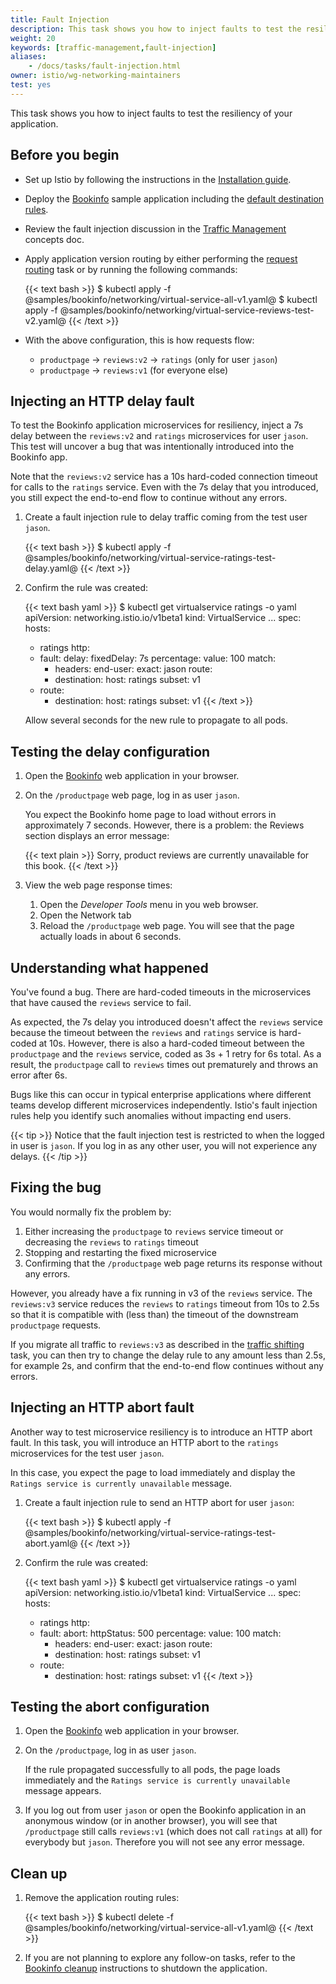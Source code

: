 ```yaml
---
title: Fault Injection
description: This task shows you how to inject faults to test the resiliency of your application.
weight: 20
keywords: [traffic-management,fault-injection]
aliases:
    - /docs/tasks/fault-injection.html
owner: istio/wg-networking-maintainers
test: yes
---
```


This task shows you how to inject faults to test the resiliency of your application.

## Before you begin

* Set up Istio by following the instructions in the
  [Installation guide](/docs/setup/).

* Deploy the [Bookinfo](/docs/examples/bookinfo/) sample application including the
  [default destination rules](/docs/examples/bookinfo/#apply-default-destination-rules).

* Review the fault injection discussion in the
[Traffic Management](/docs/concepts/traffic-management) concepts doc.

* Apply application version routing by either performing the
  [request routing](/docs/tasks/traffic-management/request-routing/) task or by
  running the following commands:

    {{< text bash >}}
    $ kubectl apply -f @samples/bookinfo/networking/virtual-service-all-v1.yaml@
    $ kubectl apply -f @samples/bookinfo/networking/virtual-service-reviews-test-v2.yaml@
    {{< /text >}}

* With the above configuration, this is how requests flow:
    *  `productpage` → `reviews:v2` → `ratings` (only for user `jason`)
    *  `productpage` → `reviews:v1` (for everyone else)

## Injecting an HTTP delay fault

To test the Bookinfo application microservices for resiliency, inject a 7s delay
between the `reviews:v2` and `ratings` microservices for user `jason`. This test
will uncover a bug that was intentionally introduced into the Bookinfo app.

Note that the `reviews:v2` service has a 10s hard-coded connection timeout for
calls to the `ratings` service. Even with the 7s delay that you introduced, you
still expect the end-to-end flow to continue without any errors.

1.  Create a fault injection rule to delay traffic coming from the test user
`jason`.

    {{< text bash >}}
    $ kubectl apply -f @samples/bookinfo/networking/virtual-service-ratings-test-delay.yaml@
    {{< /text >}}

1. Confirm the rule was created:

    {{< text bash yaml >}}
    $ kubectl get virtualservice ratings -o yaml
    apiVersion: networking.istio.io/v1beta1
    kind: VirtualService
    ...
    spec:
      hosts:
      - ratings
      http:
      - fault:
          delay:
            fixedDelay: 7s
            percentage:
              value: 100
        match:
        - headers:
            end-user:
              exact: jason
        route:
        - destination:
            host: ratings
            subset: v1
      - route:
        - destination:
            host: ratings
            subset: v1
    {{< /text >}}

    Allow several seconds for the new rule to propagate to all pods.

## Testing the delay configuration

1. Open the [Bookinfo](/docs/examples/bookinfo) web application in your browser.

1. On the `/productpage` web page, log in as user `jason`.

    You expect the Bookinfo home page to load without errors in approximately
    7 seconds. However, there is a problem: the Reviews section displays an error
    message:

    {{< text plain >}}
    Sorry, product reviews are currently unavailable for this book.
    {{< /text >}}

1. View the web page response times:

    1. Open the *Developer Tools* menu in you web browser.
    1. Open the Network tab
    1. Reload the `/productpage` web page. You will see that the page actually loads in about 6 seconds.

## Understanding what happened

You've found a bug. There are hard-coded timeouts in the microservices that have
caused the `reviews` service to fail.

As expected, the 7s delay you introduced doesn't affect the `reviews` service
because the timeout between the `reviews` and `ratings` service is hard-coded at 10s.
However, there is also a hard-coded timeout between the `productpage` and the `reviews` service,
coded as 3s + 1 retry for 6s total.
As a result, the `productpage` call to `reviews` times out prematurely and throws an error after 6s.

Bugs like this can occur in typical enterprise applications where different teams
develop different microservices independently. Istio's fault injection rules help you identify such anomalies
without impacting end users.

{{< tip >}}
Notice that the fault injection test is restricted to when the logged in user is
`jason`. If you log in as any other user, you will not experience any delays.
{{< /tip >}}

## Fixing the bug

You would normally fix the problem by:

1. Either increasing the `productpage` to `reviews` service timeout or decreasing the `reviews` to `ratings` timeout
1. Stopping and restarting the fixed microservice
1. Confirming that the `/productpage` web page returns its response without any errors.

However, you already have a fix running in v3 of the `reviews` service.
The `reviews:v3` service reduces the `reviews` to `ratings` timeout from 10s to 2.5s
so that it is compatible with (less than) the timeout of the downstream `productpage` requests.

If you migrate all traffic to `reviews:v3` as described in the
[traffic shifting](/docs/tasks/traffic-management/traffic-shifting/) task, you can then
try to change the delay rule to any amount less than 2.5s, for example 2s, and confirm
that the end-to-end flow continues without any errors.

## Injecting an HTTP abort fault

Another way to test microservice resiliency is to introduce an HTTP abort fault.
In this task, you will introduce an HTTP abort to the `ratings` microservices for
the test user `jason`.

In this case, you expect the page to load immediately and display the `Ratings
service is currently unavailable` message.

1.  Create a fault injection rule to send an HTTP abort for user `jason`:

    {{< text bash >}}
    $ kubectl apply -f @samples/bookinfo/networking/virtual-service-ratings-test-abort.yaml@
    {{< /text >}}

1. Confirm the rule was created:

    {{< text bash yaml >}}
    $ kubectl get virtualservice ratings -o yaml
    apiVersion: networking.istio.io/v1beta1
    kind: VirtualService
    ...
    spec:
      hosts:
      - ratings
      http:
      - fault:
          abort:
            httpStatus: 500
            percentage:
              value: 100
        match:
        - headers:
            end-user:
              exact: jason
        route:
        - destination:
            host: ratings
            subset: v1
      - route:
        - destination:
            host: ratings
            subset: v1
    {{< /text >}}

## Testing the abort configuration

1. Open the [Bookinfo](/docs/examples/bookinfo) web application in your browser.

1. On the `/productpage`, log in as user `jason`.

    If the rule propagated successfully to all pods, the page loads
    immediately and the `Ratings service is currently unavailable` message appears.

1. If you log out from user `jason` or open the Bookinfo application in an anonymous
   window (or in another browser), you will see that `/productpage` still calls `reviews:v1`
   (which does not call `ratings` at all) for everybody but `jason`. Therefore you
   will not see any error message.

## Clean up

1. Remove the application routing rules:

    {{< text bash >}}
    $ kubectl delete -f @samples/bookinfo/networking/virtual-service-all-v1.yaml@
    {{< /text >}}

1. If you are not planning to explore any follow-on tasks, refer to the
[Bookinfo cleanup](/docs/examples/bookinfo/#cleanup) instructions
to shutdown the application.
